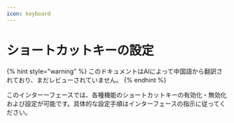 ```yaml
---
icon: keyboard
---
```

# ショートカットキーの設定


{% hint style="warning" %}
このドキュメントはAIによって中国語から翻訳されており、まだレビューされていません。
{% endhint %}




このインターーフェースでは、各種機能のショートカットキーの有効化・無効化および設定が可能です。具体的な設定手順はインターフェースの指示に従ってください。